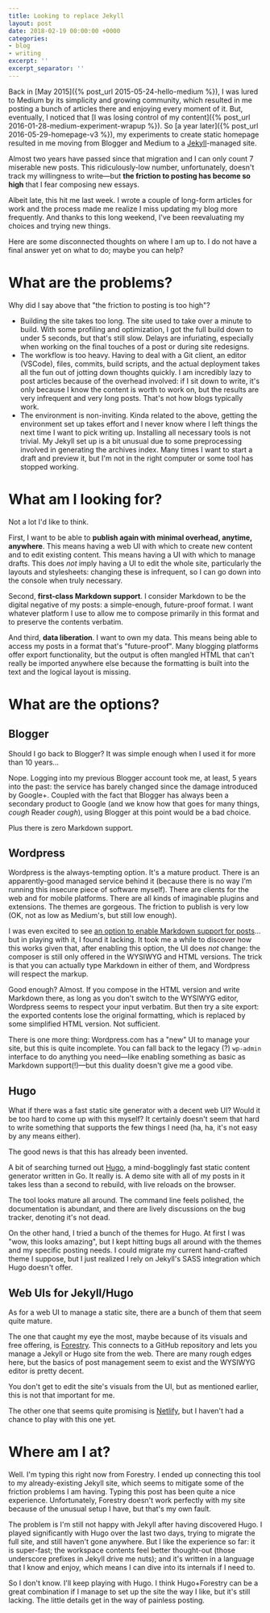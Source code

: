 ```yaml
---
title: Looking to replace Jekyll
layout: post
date: 2018-02-19 00:00:00 +0000
categories:
- blog
- writing
excerpt: ''
excerpt_separator: ''
---
```

Back in [May 2015]({% post_url 2015-05-24-hello-medium %}), I was lured to Medium by its simplicity and growing community, which resulted in me posting a bunch of articles there and enjoying every moment of it. But, eventually, I noticed that [I was losing control of my content]({% post_url 2016-01-28-medium-experiment-wrapup %}). So [a year later]({% post_url 2016-05-29-homepage-v3 %}), my experiments to create static homepage resulted in me moving from Blogger and Medium to a [Jekyll](https://jekyllrb.com/)-managed site.

Almost two years have passed since that migration and I can only count 7 miserable new posts. This ridiculously-low number, unfortunately, doesn't track my willingness to write—but **the friction to posting has become so high** that I fear composing new essays.

Albeit late, this hit me last week. I wrote a couple of long-form articles for work and the process made me realize I miss updating my blog more frequently. And thanks to this long weekend, I've been reevaluating my choices and trying new things.

Here are some disconnected thoughts on where I am up to. I do not have a final answer yet on what to do; maybe you can help?

# What are the problems?

Why did I say above that "the friction to posting is too high"?

* Building the site takes too long. The site used to take over a minute to build. With some profiling and optimization, I got the full build down to under 5 seconds, but that's still slow. Delays are infuriating, especially when working on the final touches of a post or during site redesigns.
* The workflow is too heavy. Having to deal with a Git client, an editor (VSCode), files, commits, build scripts, and the actual deployment takes all the fun out of jotting down thoughts quickly. I am incredibly lazy to post articles because of the overhead involved: if I sit down to write, it's only because I know the content is worth to work on, but the results are very infrequent and very long posts. That's not how blogs typically work.
* The environment is non-inviting. Kinda related to the above, getting the environment set up takes effort and I never know where I left things the next time I want to pick writing up. Installing all necessary tools is not trivial. My Jekyll set up is a bit unusual due to some preprocessing involved in generating the archives index. Many times I want to start a draft and preview it, but I'm not in the right computer or some tool has stopped working.

# What am I looking for?

Not a lot I'd like to think.

First, I want to be able to **publish again with minimal overhead, anytime, anywhere**. This means having a web UI with which to create new content and to edit existing content. This means having a UI with which to manage drafts. This does _not_ imply having a UI to edit the whole site, particularly the layouts and stylesheets: changing these is infrequent, so I can go down into the console when truly necessary.

Second, **first-class Markdown support**. I consider Markdown to be the digital negative of my posts: a simple-enough, future-proof format. I want whatever platform I use to allow me to compose primarily in this format and to preserve the contents verbatim.

And third, **data liberation**. I want to own my data. This means being able to access my posts in a format that's "future-proof". Many blogging platforms offer export functionality, but the output is often mangled HTML that can't really be imported anywhere else because the formatting is built into the text and the logical layout is missing.

# What are the options?

## Blogger

Should I go back to Blogger? It was simple enough when I used it for more than 10 years...

Nope. Logging into my previous Blogger account took me, at least, 5 years into the past: the service has barely changed since the damage introduced by Google+. Coupled with the fact that Blogger has always been a secondary product to Google (and we know how that goes for many things, _cough_ Reader _cough_), using Blogger at this point would be a bad choice.

Plus there is zero Markdown support.

## Wordpress

Wordpress is the always-tempting option. It's a mature product. There is an apparently-good managed service behind it (because there is no way I'm running this insecure piece of software myself). There are clients for the web and for mobile platforms. There are all kinds of imaginable plugins and extensions. The themes are gorgeous. The friction to publish is very low (OK, not as low as Medium's, but still low enough).

I was even excited to see [an option to enable Markdown support for posts](https://en.support.wordpress.com/markdown/)... but in playing with it, I found it lacking. It took me a while to discover how this works given that, after enabling this option, the UI does _not_ change: the composer is still only offered in the WYSIWYG and HTML versions. The trick is that you can actually type Markdown in either of them, and Wordpress will respect the markup.

Good enough? Almost. If you compose in the HTML version and write Markdown there, as long as you don't switch to the WYSIWYG editor, Wordpress seems to respect your input verbatim. But then try a site export: the exported contents lose the original formatting, which is replaced by some simplified HTML version. Not sufficient.

There is one more thing: Wordpress.com has a "new" UI to manage your site, but this is quite incomplete. You can fall back to the legacy (?) `wp-admin` interface to do anything you need—like enabling something as basic as Markdown support(!)—but this duality doesn't give me a good vibe.

## Hugo

What if there was a fast static site generator with a decent web UI? Would it be too hard to come up with this myself? It certainly doesn't seem that hard to write something that supports the few things I need (ha, ha, it's not easy by any means either).

The good news is that this has already been invented.

A bit of searching turned out [Hugo](https://gohugo.io/), a mind-bogglingly fast static content generator written in Go. It really is. A demo site with all of my posts in it takes less than a second to rebuild, with live reloads on the browser.

The tool looks mature all around. The command line feels polished, the documentation is abundant, and there are lively discussions on the bug tracker, denoting it's not dead.

On the other hand, I tried a bunch of the themes for Hugo. At first I was "wow, this looks amazing", but I kept hitting bugs all around with the themes and my specific posting needs. I could migrate my current hand-crafted theme I suppose, but I just realized I rely on Jekyll's SASS integration which Hugo doesn't offer.

## Web UIs for Jekyll/Hugo

As for a web UI to manage a static site, there are a bunch of them that seem quite mature.

The one that caught my eye the most, maybe because of its visuals and free offering, is [Forestry](http://forestry.io/). This connects to a GitHub repository and lets you manage a Jekyll or Hugo site from the web. There are many rough edges here, but the basics of post management seem to exist and the WYSIWYG editor is pretty decent.

You don't get to edit the site's visuals from the UI, but as mentioned earlier, this is not that important for me.

The other one that seems quite promising is [Netlify](http://netlify.com/), but I haven't had a chance to play with this one yet.

# Where am I at?

Well. I'm typing this right now from Forestry. I ended up connecting this tool to my already-existing Jekyll site, which seems to mitigate some of the friction problems I am having. Typing this post has been quite a nice experience. Unfortunately, Forestry doesn't work perfectly with my site because of the unusual setup I have, but that's my own fault.

The problem is I'm still not happy with Jekyll after having discovered Hugo. I played significantly with Hugo over the last two days, trying to migrate the full site, and still haven't gone anywhere. But I like the experience so far: it is super-fast; the workspace contents feel better thought-out (those underscore prefixes in Jekyll drive me nuts); and it's written in a language that I know and enjoy, which means I can dive into its internals if I need to.

So I don't know. I'll keep playing with Hugo. I think Hugo+Forestry can be a great combination if I manage to set up the site the way I like, but it's still lacking. The little details get in the way of painless posting.